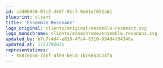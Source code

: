```yaml
---
id: cdd06058-07c2-460f-91c7-9a61ef651a61
blueprint: client
title: 'Ensemble Resonanz'
logo_original: clients/original/ensemble-resonanz.svg
logo_monochrome: clients/monochrome/ensemble-resonanz.svg
updated_by: b7c7f4d4-e810-47c4-8310-994d4d84346a
updated_at: 1723792031
representatives:
  - 6087eb58-7d6f-4f09-bec4-1bc6653c24f4
---
```

